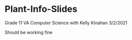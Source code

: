 # Plant-Info-Slides
Grade 11 VA Computer Science with Kelly Kinahan 3/2/2021

Should be working fine
